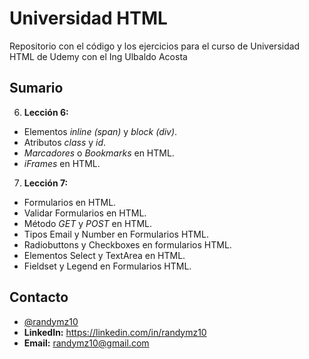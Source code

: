 # Universidad HTML

Repositorio con el código y los ejercicios para el curso de Universidad HTML de Udemy con el Ing Ulbaldo Acosta

## Sumario

6. **Lección 6:** 
- Elementos _inline (span)_ y _block (div)_.
- Atributos _class_ y _id_.
- _Marcadores_ o _Bookmarks_ en HTML.
- _iFrames_ en HTML.

7. **Lección 7:**
- Formularios en HTML.
- Validar Formularios en HTML.
- Método _GET_ y _POST_ en HTML.
- Tipos Email y Number en Formularios HTML.
- Radiobuttons y Checkboxes en formularios HTML.
- Elementos Select y TextArea en HTML.
- Fieldset y Legend en Formularios HTML.

## Contacto

- [@randymz10](https://github.com/randymz10)
- **LinkedIn:** https://linkedin.com/in/randymz10
- **Email:** randymz10@gmail.com 